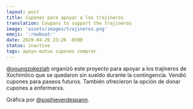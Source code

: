 ```yaml
---
layout: post
title: Cupones para apoyar a los trajineros
translation: Coupons to support the trajineros
image: 'assets/images/trajineros.png'
emoji: ':rowboat:'
date: 2020-04-26 23:26 -0500
status: inactive
tags: apoyo-mutuo cupones comprar
---
```


[@youngzokeziah](https://www.instagram.com/youngzokeziah/) organizó este proyecto para apoyar a los trajineros de Xochimilco que se quedaron sin sueldo durante la contingencia. Vendió cupones para paseos futuros. También ofrecieron la opción de donar cupones a enfermerxs.

Gráfica por [@sophieverdespann](https://www.instagram.com/sophieverdespan/).
